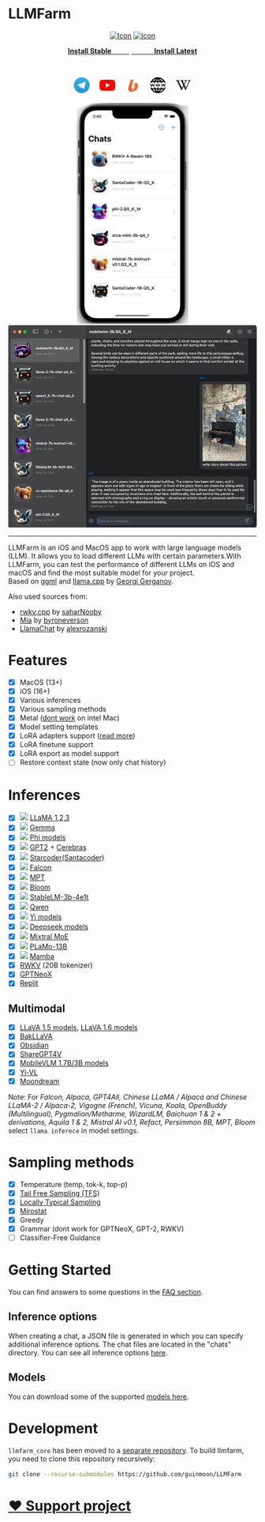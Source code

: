 # LLMFarm


<p align="center">
  <a href="https://apps.apple.com/ru/app/llm-farm/id6461209867?l=en-GB&platform=iphone"><img width="178px" alt="Icon" src="dist/LLMFarm0.1.2_256.png"></a>
  <a href="https://testflight.apple.com/join/6SpPLIVM"><img width="178px" alt="Icon" src="dist/testflight.png"></a>
</p>
<p align="center">
  <a href="https://apps.apple.com/ru/app/llm-farm/id6461209867?l=en-GB&platform=iphone"><strong>Install Stable&nbsp; &nbsp; &nbsp; &nbsp; &nbsp; &nbsp;</strong></a>
  <a href="https://testflight.apple.com/join/6SpPLIVM"><strong>&nbsp; &nbsp; &nbsp; &nbsp; &nbsp; &nbsp; &nbsp; Install Latest</strong></a>
</p>

<br>

<p align="center">
  <a href="https://t.me/llmfarm_chat"><img alt="Icon" height="32"  src="dist/telegram_logo_128.png"></a>&nbsp;&nbsp;&nbsp;&nbsp;
  <a href="https://www.youtube.com/@LLMFarm-lib"><img alt="Icon" height="32"  src="dist/youtube_logo_128.png"></a>&nbsp;&nbsp;&nbsp;&nbsp;
  <a href="https://boosty.to/llmfarm"><img alt="Icon" height="32"  src="dist/boosty_icon.png"></a>&nbsp;&nbsp;&nbsp;&nbsp;
  <a href="https://llmfarm.site"><img alt="Icon" height="32"  src="dist/www_logo_128.png"></a>&nbsp;&nbsp;&nbsp;&nbsp;
  <a href="https://github.com/guinmoon/LLMFarm/wiki"><img alt="Wiki" height="32"  src="dist/wiki_logo_128.png"></a>
</p>

<p align="center">
  <img alt="Icon" height="450px"  src="dist/screen1.png">
  <img alt="Icon" width="540px"  src="dist/screen2.png">
</p>

---


LLMFarm is an iOS and MacOS app to work with large language models (LLM). It allows you to load different LLMs with certain parameters.With LLMFarm, you can test the performance of different LLMs on iOS and macOS and find the most suitable model for your project.<br>
Based on [ggml](https://github.com/ggerganov/ggml) and [llama.cpp](https://github.com/ggerganov/llama.cpp) by [Georgi Gerganov](https://github.com/ggerganov).

Also used sources from:
* [rwkv.cpp](https://github.com/saharNooby/rwkv.cpp) by [saharNooby](https://github.com/saharNooby)
* [Mia](https://github.com/byroneverson/Mia) by [byroneverson](https://github.com/byroneverson)
* [LlamaChat](https://github.com/alexrozanski/LlamaChat) by [alexrozanski](https://github.com/alexrozanski)

# Features

- [x] MacOS (13+)
- [x] iOS (16+)
- [x] Various inferences
- [x] Various sampling methods
- [x] Metal ([dont work](https://github.com/ggerganov/llama.cpp/issues/2407#issuecomment-1699544808) on intel Mac)
- [x] Model setting templates
- [x] LoRA adapters support ([read more](./lora.md))
- [x] LoRA finetune support
- [x] LoRA export as model support
- [ ] Restore context state (now only chat history) 

# Inferences

- [x] <img src="dist/metal-96x96_2x.png" width="16px" heigth="16px"> [LLaMA 1,2,3](https://arxiv.org/abs/2302.13971) 
- [x] <img src="dist/metal-96x96_2x.png" width="16px" heigth="16px"> [Gemma](https://ai.google.dev/gemma) 
- [x] <img src="dist/metal-96x96_2x.png" width="16px" heigth="16px"> [Phi models](https://huggingface.co/models?search=microsoft/phi) 
- [x] <img src="dist/metal-96x96_2x.png" width="16px" heigth="16px"> [GPT2](https://huggingface.co/docs/transformers/model_doc/gpt2) + [Cerebras](https://arxiv.org/abs/2304.03208) 
- [x] <img src="dist/metal-96x96_2x.png" width="16px" heigth="16px"> [Starcoder(Santacoder)](https://huggingface.co/bigcode/santacoder) 
- [x] <img src="dist/metal-96x96_2x.png" width="16px" heigth="16px"> [Falcon](https://github.com/cmp-nct/ggllm.cpp) 
- [x] <img src="dist/metal-96x96_2x.png" width="16px" heigth="16px"> [MPT](https://huggingface.co/guinmoon/mpt-7b-storywriter-GGUF) 
- [x] <img src="dist/metal-96x96_2x.png" width="16px" heigth="16px"> [Bloom](https://huggingface.co/guinmoon/bloomz-1b7-gguf) 
- [x] <img src="dist/metal-96x96_2x.png" width="16px" heigth="16px"> [StableLM-3b-4e1t](https://huggingface.co/stabilityai/stablelm-3b-4e1t) 
- [x] <img src="dist/metal-96x96_2x.png" width="16px" heigth="16px"> [Qwen](https://huggingface.co/Qwen/Qwen-7B) 
- [x] <img src="dist/metal-96x96_2x.png" width="16px" heigth="16px"> [Yi models](https://huggingface.co/models?search=01-ai/Yi) 
- [x] <img src="dist/metal-96x96_2x.png" width="16px" heigth="16px"> [Deepseek models](https://huggingface.co/models?search=deepseek-ai/deepseek) 
- [x] <img src="dist/metal-96x96_2x.png" width="16px" heigth="16px"> [Mixtral MoE](https://huggingface.co/models?search=mistral-ai/Mixtral) 
- [x] <img src="dist/metal-96x96_2x.png" width="16px" heigth="16px"> [PLaMo-13B](https://github.com/ggerganov/llama.cpp/pull/3557) 
- [x] <img src="dist/metal-96x96_2x.png" width="16px" heigth="16px">  [Mamba](https://github.com/state-spaces/mamba)
- [x] [RWKV](https://huggingface.co/docs/transformers/model_doc/rwkv) (20B tokenizer)
- [x] [GPTNeoX](https://huggingface.co/docs/transformers/model_doc/gpt_neox)
- [x] [Replit](https://huggingface.co/replit/replit-code-v1-3b)

## Multimodal
- [x] [LLaVA 1.5 models](https://huggingface.co/collections/liuhaotian/llava-15-653aac15d994e992e2677a7e), [LLaVA 1.6 models](https://huggingface.co/collections/liuhaotian/llava-16-65b9e40155f60fd046a5ccf2)
- [x] [BakLLaVA](https://huggingface.co/models?search=SkunkworksAI/Bakllava)
- [x] [Obsidian](https://huggingface.co/NousResearch/Obsidian-3B-V0.5)
- [x] [ShareGPT4V](https://huggingface.co/models?search=Lin-Chen/ShareGPT4V)
- [x] [MobileVLM 1.7B/3B models](https://huggingface.co/models?search=mobileVLM)
- [x] [Yi-VL](https://huggingface.co/models?search=Yi-VL)
- [x] [Moondream](https://huggingface.co/vikhyatk/moondream2)
  
Note: For *Falcon, Alpaca, GPT4All, Chinese LLaMA / Alpaca and Chinese LLaMA-2 / Alpaca-2, Vigogne (French), Vicuna, Koala, OpenBuddy (Multilingual), Pygmalion/Metharme, WizardLM, Baichuan 1 & 2 + derivations, Aquila 1 & 2, Mistral AI v0.1, Refact, Persimmon 8B, MPT, Bloom* select `llama inferece` in model settings.

# Sampling methods
- [x] Temperature (temp, tok-k, top-p)
- [x] [Tail Free Sampling (TFS)](https://www.trentonbricken.com/Tail-Free-Sampling/)
- [x] [Locally Typical Sampling](https://arxiv.org/abs/2202.00666)
- [x] [Mirostat](https://arxiv.org/abs/2007.14966)
- [x] Greedy
- [x] Grammar (dont work for GPTNeoX, GPT-2, RWKV)
- [ ] Classifier-Free Guidance

# Getting Started

You can find answers to some questions in the [FAQ section](https://github.com/guinmoon/LLMFarm/wiki/FAQ).

## Inference options
When creating a chat, a JSON file is generated in which you can specify additional inference options. The chat files are located in the "chats" directory. You can see all inference options [here](/inference_options.md).

## Models
You can download some of the supported [models here](/models.md).


# Development
`llmfarm_core` has been moved to a [separate repository](https://github.com/guinmoon/llmfarm_core.swift). To build llmfarm, you need to clone this repository recursively:
```bash
git clone --recurse-submodules https://github.com/guinmoon/LLMFarm
```


# [❤️ Support project](./donate.md)
